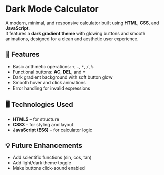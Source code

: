 # Dark Mode Calculator
A modern, minimal, and responsive calculator built using **HTML**, **CSS**, and **JavaScript**.  
It features a **dark gradient theme** with glowing buttons and smooth animations, designed for a clean and aesthetic user experience.

## 🚀 Features
- Basic arithmetic operations: `+`, `-`, `*`, `/`, `%`
- Functional buttons: **AC**, **DEL**, and **=**
- Dark gradient background with soft button glow
- Smooth hover and click animations
- Error handling for invalid expressions

## 🖥️ Technologies Used
- **HTML5** – for structure  
- **CSS3** – for styling and layout  
- **JavaScript (ES6)** – for calculator logic  

## 💡 Future Enhancements
- Add scientific functions (sin, cos, tan)  
- Add light/dark theme toggle  
- Make buttons click-sound enabled  
